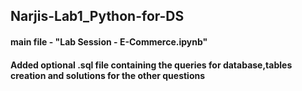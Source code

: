## Narjis-Lab1_Python-for-DS
#### main file - "Lab Session - E-Commerce.ipynb"
#### Added optional .sql file containing the queries for database,tables creation and solutions for the other questions
